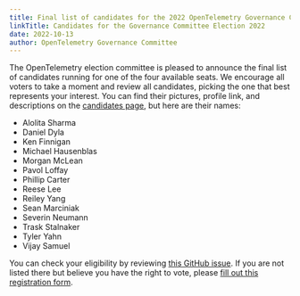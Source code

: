 ```yaml
---
title: Final list of candidates for the 2022 OpenTelemetry Governance Committee
linkTitle: Candidates for the Governance Committee Election 2022
date: 2022-10-13
author: OpenTelemetry Governance Committee
---
```


The OpenTelemetry election committee is pleased to announce the final list of
candidates running for one of the four available seats. We encourage all voters
to take a moment and review all candidates, picking the one that best represents
your interest. You can find their pictures, profile link, and descriptions on
the [candidates
page](https://github.com/open-telemetry/community/blob/main/elections/2022/governance-committee-candidates.md),
but here are their names:

* Alolita Sharma
* Daniel Dyla
* Ken Finnigan
* Michael Hausenblas
* Morgan McLean
* Pavol Loffay
* Phillip Carter
* Reese Lee
* Reiley Yang
* Sean Marciniak
* Severin Neumann
* Trask Stalnaker
* Tyler Yahn
* Vijay Samuel

You can check your eligibility by reviewing [this GitHub issue](https://github.com/open-telemetry/community/issues/1173). If you are not listed there but believe you have the right to vote, please [fill out this registration form](https://forms.gle/mEDWyn6G7iCe4bvJ7).

